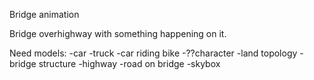 Bridge animation

Bridge overhighway with something happening on it.

Need models:
-car
-truck
-car riding bike
-??character
-land topology
-bridge structure
-highway
-road on bridge
-skybox
